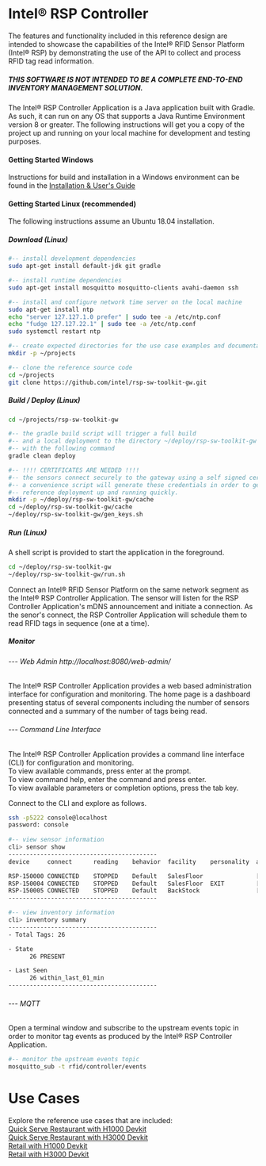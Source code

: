 # Intel&reg; RSP Controller

The features and functionality included in this reference design are 
intended to showcase the capabilities of the Intel® RFID Sensor Platform (Intel® RSP) 
by demonstrating the use of the API to collect and process RFID tag read information.  

##### _THIS SOFTWARE IS NOT INTENDED TO BE A COMPLETE END-TO-END INVENTORY MANAGEMENT SOLUTION._  

The Intel&reg; RSP Controller Application is a Java application built with Gradle. As such, it can run on any OS that supports 
a Java Runtime Environment version 8 or greater. The following instructions will get you a copy 
of the project up and running on your local machine for development and testing purposes.  

#### Getting Started Windows

Instructions for build and installation in a Windows environment can be found in the 
[Installation & User's Guide](docs/Intel-RSP-Controller-App_Installation_User_Guide.pdf)

#### Getting Started Linux (recommended)
The following instructions assume an Ubuntu 18.04 installation.


##### Download (Linux)
```bash
#-- install development dependencies
sudo apt-get install default-jdk git gradle

#-- install runtime dependencies
sudo apt-get install mosquitto mosquitto-clients avahi-daemon ssh

#-- install and configure network time server on the local machine
sudo apt-get install ntp
echo "server 127.127.1.0 prefer" | sudo tee -a /etc/ntp.conf
echo "fudge 127.127.22.1" | sudo tee -a /etc/ntp.conf
sudo systemctl restart ntp

#-- create expected directories for the use case examples and documentation
mkdir -p ~/projects

#-- clone the reference source code
cd ~/projects
git clone https://github.com/intel/rsp-sw-toolkit-gw.git
```

##### Build / Deploy (Linux)
```bash
cd ~/projects/rsp-sw-toolkit-gw

#-- the gradle build script will trigger a full build
#-- and a local deployment to the directory ~/deploy/rsp-sw-toolkit-gw 
#-- with the following command
gradle clean deploy

#-- !!!! CERTIFICATES ARE NEEDED !!!!
#-- the sensors connect securely to the gateway using a self signed certificate.
#-- a convenience script will generate these credentials in order to get the
#-- reference deployment up and running quickly.
mkdir -p ~/deploy/rsp-sw-toolkit-gw/cache
cd ~/deploy/rsp-sw-toolkit-gw/cache
~/deploy/rsp-sw-toolkit-gw/gen_keys.sh
```

##### Run (Linux)
A shell script is provided to start the application in the foreground. 
```bash
cd ~/deploy/rsp-sw-toolkit-gw
~/deploy/rsp-sw-toolkit-gw/run.sh
```
Connect an Intel&reg; RFID Sensor Platform on the same network segment as the Intel&reg; RSP Controller Application. 
The sensor will listen for the RSP Controller Application's mDNS announcement and initiate a connection. 
As the senor's connect, the RSP Controller Application will schedule them to read RFID tags in sequence
(one at a time).

##### Monitor

###### --- Web Admin http://localhost:8080/web-admin/
The Intel&reg; RSP Controller Application provides a web based administration interface for configuration and monitoring. 
The home page is a dashboard presenting status of several components including 
the number of sensors connected and a summary of the number of tags being read.

###### --- Command Line Interface
The Intel&reg; RSP Controller Application provides a command line interface (CLI) for configuration and monitoring.  
To view available commands, press enter at the prompt.  
To view command help, enter the command and press enter.  
To view available parameters or completion options, press the tab key.

Connect to the CLI and explore as follows.
```bash
ssh -p5222 console@localhost
password: console
    
#-- view sensor information 
cli> sensor show
------------------------------------------
device     connect      reading    behavior  facility    personality  aliases

RSP-150000 CONNECTED    STOPPED    Default   SalesFloor               [RSP-150000-0, RSP-150000-1, RSP-150000-2, RSP-150000-3]
RSP-150004 CONNECTED    STOPPED    Default   SalesFloor  EXIT         [RSP-150004-0, RSP-150004-1, RSP-150004-2, RSP-150004-3]
RSP-150005 CONNECTED    STOPPED    Default   BackStock                [RSP-150005-0, RSP-150005-1, RSP-150005-2, RSP-150005-3]
------------------------------------------

#-- view inventory information
cli> inventory summary 
------------------------------------------
- Total Tags: 26

- State
      26 PRESENT

- Last Seen
      26 within_last_01_min
------------------------------------------
```

###### --- MQTT
Open a terminal window and subscribe to the upstream events topic in order to monitor 
tag events as produced by the Intel&reg; RSP Controller Application.

```bash
#-- monitor the upstream events topic
mosquitto_sub -t rfid/controller/events
```

# Use Cases
Explore the reference use cases that are included:  
[Quick Serve Restaurant with H1000 Devkit](examples/use-cases/qsr/h1000)  
[Quick Serve Restaurant with H3000 Devkit](examples/use-cases/qsr/h3000)  
[Retail with H1000 Devkit](examples/use-cases/retail/h1000)  
[Retail with H3000 Devkit](examples/use-cases/retail/h3000)
